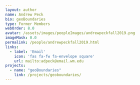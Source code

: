 ```yaml
---
layout: author
name: Andrew Peck
bio: geoBoundaries
type: Former Members
webOrder: 8.0
avatar: /assets/images/peopleImages/andrewpeckfall2019.png
imageMask: 0.0
permalink: /people/andrewpeckfall2019.html 
links:
  - label: 'Email'
    icon: 'fas fa-fw fa-envelope square'
    url: mailto:adpeck@email.wm.edu
projects:
  - name: "geoBoundaries"
    link: /projects/geoboundaries/
---
```

